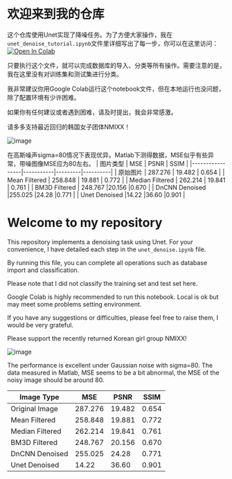 # 欢迎来到我的仓库

这个仓库使用Unet实现了降噪任务。为了方便大家操作，我在`unet_denoise_tutorial.ipynb`文件里详细写出了每一步，你可以在这里访问：<a href="https://colab.research.google.com/drive/1nvQuKD7NSsfMnUU7UkSLtxdNcS6q_4xT"><img src="https://colab.research.google.com/assets/colab-badge.svg" alt="Open In Colab"></a>

只要执行这个文件，就可以完成数据库的导入、分类等所有操作。需要注意的是，我在这里没有对训练集和测试集进行分类。

我非常建议你用Google Colab运行这个notebook文件，但在本地运行也没问题，除了配置环境有少许困难。

如果你有任何建议或者遇到困难，请及时提出，我会非常感激。

请多多支持最近回归的韩国女子团体NMIXX！

![image](https://github.com/lgy112112/Unet_Denoise_with_Tutorial/assets/144128974/f4858b47-e072-4b21-a68b-18123950c6c9)

在高斯噪声sigma=80情况下表现优异。Matlab下测得数据，MSE似乎有些异常，带噪图像MSE应为80左右。
| 图片类型         | MSE       | PSNR    | SSIM     |
|-----------------|-----------|---------|----------|
| 原始图片         | 287.276   | 19.482  | 0.654    |
| Mean Filtered   | 258.848   | 19.881  | 0.772    |
| Median Filtered | 262.214   | 19.841  | 0.761    |
| BM3D Filtered   | 248.767   |20.156   |0.670     |
| DnCNN Denoised  |255.025    |24.28	  |0.771	   |
| Unet Denoised   |14.22      |36.60	  |0.901	   |




# Welcome to my repository



This repository implements a denoising task using Unet. For your convenience, I have detailed each step in the `unet_denoise.ipynb` file. 

By running this file, you can complete all operations such as database import and classification. 

Please note that I did not classify the training set and test set here.

Google Colab is highly recommended to run this notebook. Local is ok but may meet some problems setting environment.

If you have any suggestions or difficulties, please feel free to raise them, I would be very grateful.

Please support the recently returned Korean girl group NMIXX!

![image](https://github.com/lgy112112/Unet_Denoise_with_Tutorial/assets/144128974/35f215f4-ad9d-43ca-bdf8-c2784abad69f)


The performance is excellent under Gaussian noise with sigma=80. The data measured in Matlab, MSE seems to be a bit abnormal, the MSE of the noisy image should be around 80.

| Image Type       | MSE       | PSNR    | SSIM     |
|-----------------|-----------|---------|----------|
| Original Image  | 287.276   | 19.482  | 0.654    |
| Mean Filtered   | 258.848   | 19.881  | 0.772    |
| Median Filtered | 262.214   | 19.841  | 0.761    |
| BM3D Filtered   | 248.767   |20.156   |0.670     |
| DnCNN Denoised  | 255.025   |24.28	  |0.771	   |
| Unet Denoised   | 14.22     |36.60	  |0.901	   |
